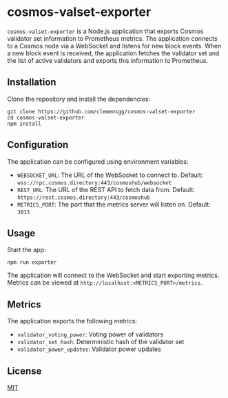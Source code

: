 # cosmos-valset-exporter

`cosmos-valset-exporter` is a Node.js application that exports Cosmos validator set information to Prometheus metrics. The application connects to a Cosmos node via a WebSocket and listens for new block events. When a new block event is received, the application fetches the validator set and the list of active validators and exports this information to Prometheus.

## Installation

Clone the repository and install the dependencies:
```
git clone https://github.com/clemensgg/cosmos-valset-exporter
cd cosmos-valset-exporter
npm install
```

## Configuration

The application can be configured using environment variables:

- `WEBSOCKET_URL`: The URL of the WebSocket to connect to. Default: `wss://rpc.cosmos.directory:443/cosmoshub/websocket`
- `REST_URL`: The URL of the REST API to fetch data from. Default: `https://rest.cosmos.directory:443/cosmoshub`
- `METRICS_PORT`: The port that the metrics server will listen on. Default: `3013`

## Usage

Start the app:
```
npm run exporter
```

The application will connect to the WebSocket and start exporting metrics. Metrics can be viewed at `http://localhost:<METRICS_PORT>/metrics`.

## Metrics

The application exports the following metrics:

- `validator_voting_power`: Voting power of validators
- `validator_set_hash`: Deterministic hash of the validator set
- `validator_power_updates`: Validator power updates

## License

[MIT](LICENSE)